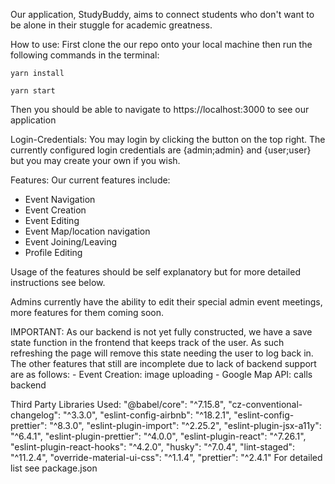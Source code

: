 Our application, StudyBuddy, aims to connect students who don't want to be alone in their stuggle for academic greatness.

How to use:
First clone the our repo onto your local machine
then run the following commands in the terminal:

    yarn install

    yarn start

Then you should be able to navigate to https://localhost:3000 to see our application


Login-Credentials:
You may login by clicking the button on the top right.
The currently configured login credentials are {admin;admin} and {user;user}
but you may create your own if you wish.

Features:
Our current features include:
- Event Navigation
- Event Creation
- Event Editing
- Event Map/location navigation
- Event Joining/Leaving
- Profile Editing

Usage of the features should be self explanatory but for more detailed instructions
see below.

Admins currently have the ability to edit their special
admin event meetings, more features for them coming soon.

IMPORTANT:
As our backend is not yet fully constructed, we have a 
save state function in the frontend that keeps track of the user.
As such refreshing the page will remove this state needing
the user to log back in. The other features that still are incomplete
due to lack of backend support are as follows:
    - Event Creation: image uploading
    - Google Map API: calls backend

Third Party Libraries Used:
    "@babel/core": "^7.15.8",
    "cz-conventional-changelog": "^3.3.0",
    "eslint-config-airbnb": "^18.2.1",
    "eslint-config-prettier": "^8.3.0",
    "eslint-plugin-import": "^2.25.2",
    "eslint-plugin-jsx-a11y": "^6.4.1",
    "eslint-plugin-prettier": "^4.0.0",
    "eslint-plugin-react": "^7.26.1",
    "eslint-plugin-react-hooks": "^4.2.0",
    "husky": "^7.0.4",
    "lint-staged": "^11.2.4",
    "override-material-ui-css": "^1.1.4",
    "prettier": "^2.4.1"
For detailed list see package.json